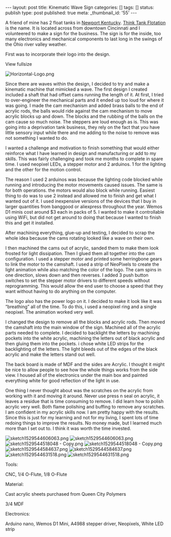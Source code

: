\--- layout: post title: Kinematic Wave Sign categories: [] tags: [] status:
publish type: post published: true meta: _thumbnail_id: '55' \---

A friend of mine has 2 float tanks in [Newport
Kentucky](https://goo.gl/maps/4vnYSc2uBMRMsCvj9). [Think Tank
Flotation](http://www.thinktankflotation.com/) is the name. It is located
across from downtown Cincinnati and I volunteered to make a sign for the
business. The sign is for the inside, too many electronics and mechanical
components to last long in the swings of the Ohio river valley weather.

First was to incorporate their logo into the design.

View fullsize

![Horizontal-Logo.png](/img/Horizontal-Logo.png)

Since there are waves within the design, I decided to try and make a kinematic
machine that mimicked a wave. The first design I created included a shaft that
had offset cams running the length of it. At first, I tried to over-engineer
the mechanical parts and it ended up too loud for where it was going. I made
the cam mechanism and added brass balls to the end of acrylic rods, the balls
would ride against the cam mechanism to move acrylic blocks up and down. The
blocks and the rubbing of the balls on the cam cause so much noise. The
steppers are loud enough as is. This was going into a deprivation tank
business, they rely on the fact that you have little sensory input while there
and me adding to the noise to remove was not something I wanted to do.

I wanted a challenge and motivation to finish something that would either
reinforce what I have learned in design and manufacturing or add to my skills.
This was fairly challenging and took me months to complete in spare time. I
used neopixel LEDs, a stepper motor and 2 arduinos. 1 for the lighting and the
other for the motion control.

The reason I used 2 arduinos was because the lighting code blocked while
running and introducing the motor movements caused issues. The same is for
both operations. the motors would also block while running. Easiest thing to
do was to use 2 instead and allowed me to finish and get what I wanted out of
it. I used inexpensive versions of the devices that I buy in larger quantities
from banggood or aliexpress throughout the year. Wemos D1 minis cost around $3
each in packs of 5. I wanted to make it controllable using WiFi, but did not
get around to doing that because I wanted to finish this and get it installed.

After machining everything, glue-up and testing, I decided to scrap the whole
idea because the cams rotating looked like a wave on their own.

I then machined the cams out of acrylic, sanded them to make them look frosted
for light dissipation. Then I glued them all together into the cam
configuration. I used a stepper motor and printed some herringbone gears to
link the motor to the camshaft. I used a strip of NeoPixels to create the
light animation while also matching the color of the logo. The cam spins in
one direction, slows down and then reverses. I added 3 push button switches to
set the stepper motor drivers to different speeds without reprogramming. This
would allow the end user to choose a speed that they want without having to do
anything on the computer.

The logo also has the power logo on it. I decided to make it look like it was
“breathing” all of the time. To do this, i used a neopixel ring and a single
neopixel. The animation worked very well.

I changed the design to remove all the blocks and acrylic rods. Then moved the
camshaft into the main window of the sign. Machined all of the acrylic parts
needed to complete. I decided to backlight the letters by machining pockets
into the white acrylic, machining the letters out of black acrylic and then
gluing them into the pockets. i chose white LED strips for the backlighting of
the letters. The light bleeds out of the edges of the black acrylic and make
the letters stand out well.

The back board is made of MDF and the sides are Acrylic. I thought it might be
nice to allow people to see how the whole things works from the side view. I
housed all of the electronics under the main box and painted everything white
for good reflection of the light in use.

One thing I never thought about was the scratches on the acrylic from working
with it and moving it around. Never use press n seal on acrylic, it leaves a
residue that is time consuming to remove. I did learn how to polish acrylic
very well. Both flame polishing and buffing to remove any scratches. I am
confident in my acrylic skills now. I am pretty happy with the results. Since
this is just for my learning and not for my living, I spent lots of time
redoing things to improve the results. No money made, but I learned much more
than I set out to. I think it was worth the time invested.

![sketch1529544606063.png](/img/sketch1529544606063.png)
![sketch1529544606063.png](/img/sketch1529544606063.png)
![sketch1529544518048 -
Copy.png](/img/sketch1529544518048+-+Copy.png)
![sketch1529544518048 -
Copy.png](/img/sketch1529544518048+-+Copy.png)
![sketch1529544584637.png](/img/sketch1529544584637.png)
![sketch1529544584637.png](/img/sketch1529544584637.png)
![sketch1529544631518.png](/img/sketch1529544631518.png)
![sketch1529544631518.png](/img/sketch1529544631518.png)

  
  

Tools:

CNC, 1/4 O-Flute, 1/8 O-Flute

Material:

Cast acrylic sheets purchased from Queen City Polymers

3/4 MDF

Electronics:

Arduino nano, Wemos D1 Mini, A4988 stepper driver, Neopixels, White LED strip

  
  

